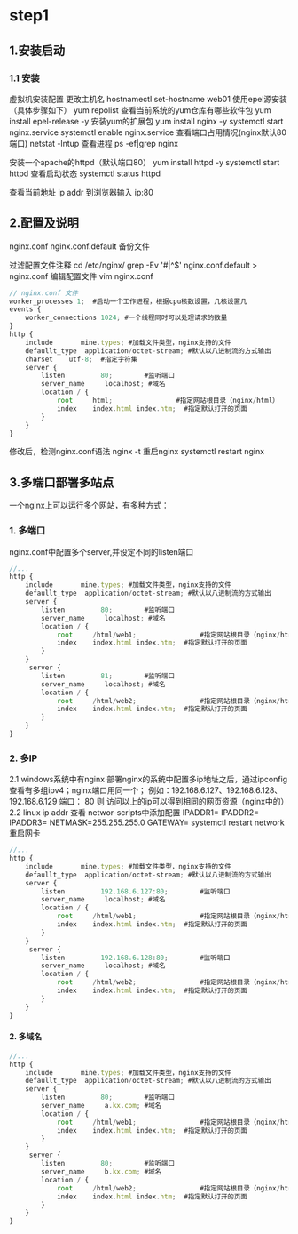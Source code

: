 # step1

## 1.安装启动

### 1.1 安装

 虚拟机安装配置
 更改主机名 hostnamectl set-hostname web01
 使用epel源安装（具体步骤如下）
 yum repolist 查看当前系统的yum仓库有哪些软件包
 yum install epel-release -y 安装yum的扩展包
 yum install nginx -y
 systemctl start nginx.service
 systemctl enable nginx.service
 查看端口占用情况(nginx默认80端口) netstat -lntup
 查看进程 ps -ef|grep nginx

 安装一个apache的httpd（默认端口80）
 yum install httpd -y
 systemctl start httpd
 查看启动状态 systemctl status httpd

 查看当前地址 ip addr
 到浏览器输入 ip:80

## 2.配置及说明

nginx.conf
nginx.conf.default 备份文件

过滤配置文件注释
cd /etc/nginx/
grep -Ev '#|^$' nginx.conf.default > nginx.conf
编辑配置文件
vim nginx.conf

```js
// nginx.conf 文件
worker_processes 1;  #启动一个工作进程，根据cpu核数设置，几核设置几
events {
    worker_connections 1024; #一个线程同时可以处理请求的数量
}
http {
    include       mine.types; #加载文件类型，nginx支持的文件
    defaullt_type  application/octet-stream; #默认以八进制流的方式输出
    charset    utf-8;  #指定字符集
    server {
        listen         80;        #监听端口
        server_name     localhost; #域名
        location / {   
            root     html;                #指定网站根目录（nginx/html）
            index    index.html index.htm;  #指定默认打开的页面
        }
    }
}
```

修改后，检测nginx.conf语法
nginx -t
重启nginx
systemctl restart nginx

## 3.多端口部署多站点

一个nginx上可以运行多个网站，有多种方式：

### **1. 多端口**

nginx.conf中配置多个server,并设定不同的listen端口

```js
//...
http {
    include       mine.types; #加载文件类型，nginx支持的文件
    defaullt_type  application/octet-stream; #默认以八进制流的方式输出
    server {
        listen         80;        #监听端口
        server_name     localhost; #域名
        location / {   
            root     /html/web1;                #指定网站根目录（nginx/html）
            index    index.html index.htm;  #指定默认打开的页面
        }
    }
     server {
        listen         81;        #监听端口
        server_name     localhost; #域名
        location / {   
            root     /html/web2;                #指定网站根目录（nginx/html）
            index    index.html index.htm;  #指定默认打开的页面
        }
    }
}
```

### **2. 多IP**

2.1 windows系统中有nginx
部署nginx的系统中配置多ip地址之后，通过ipconfig 查看有多组ipv4；nginx端口用同一个；
例如：192.168.6.127、192.168.6.128、192.168.6.129  端口： 80
则 访问以上的ip可以得到相同的网页资源（nginx中的）
2.2 linux
ip addr 查看
networ-scripts中添加配置
IPADDR1=
IPADDR2=
IPADDR3=
NETMASK=255.255.255.0
GATEWAY=
systemctl restart network 重启网卡

```js
//...
http {
    include       mine.types; #加载文件类型，nginx支持的文件
    defaullt_type  application/octet-stream; #默认以八进制流的方式输出
    server {
        listen         192.168.6.127:80;        #监听端口
        server_name     localhost; #域名
        location / {   
            root     /html/web1;                #指定网站根目录（nginx/html）
            index    index.html index.htm;  #指定默认打开的页面
        }
    }
     server {
        listen         192.168.6.128:80;        #监听端口
        server_name     localhost; #域名
        location / {   
            root     /html/web2;                #指定网站根目录（nginx/html）
            index    index.html index.htm;  #指定默认打开的页面
        }
    }
}
```

#### **2. 多域名**

```js
//...
http {
    include       mine.types; #加载文件类型，nginx支持的文件
    defaullt_type  application/octet-stream; #默认以八进制流的方式输出
    server {
        listen         80;        #监听端口
        server_name     a.kx.com; #域名
        location / {   
            root     /html/web1;                #指定网站根目录（nginx/html）
            index    index.html index.htm;  #指定默认打开的页面
        }
    }
     server {
        listen         80;        #监听端口
        server_name     b.kx.com; #域名
        location / {   
            root     /html/web2;                #指定网站根目录（nginx/html）
            index    index.html index.htm;  #指定默认打开的页面
        }
    }
}
```
